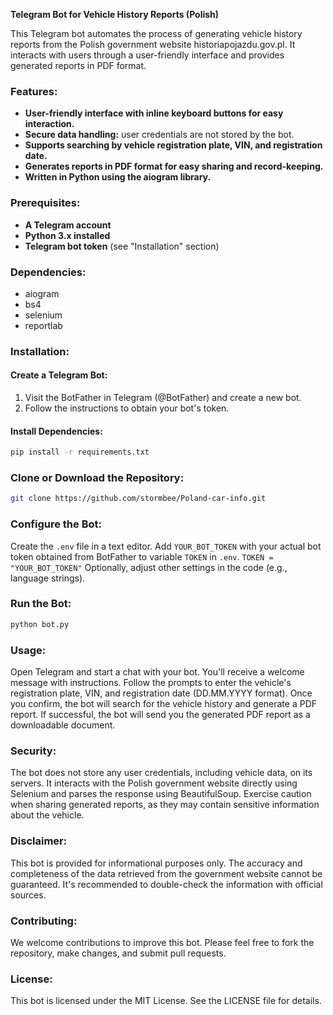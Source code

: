 **Telegram Bot for Vehicle History Reports (Polish)**

This Telegram bot automates the process of generating vehicle history reports from the Polish government website historiapojazdu.gov.pl. It interacts with users through a user-friendly interface and provides generated reports in PDF format.

### Features:

- **User-friendly interface with inline keyboard buttons for easy interaction.**
- **Secure data handling:** user credentials are not stored by the bot.
- **Supports searching by vehicle registration plate, VIN, and registration date.**
- **Generates reports in PDF format for easy sharing and record-keeping.**
- **Written in Python using the aiogram library.**

### Prerequisites:

- **A Telegram account**
- **Python 3.x installed**
- **Telegram bot token** (see "Installation" section)

### Dependencies:

- aiogram
- bs4
- selenium
- reportlab

### Installation:

#### Create a Telegram Bot:

1. Visit the BotFather in Telegram (@BotFather) and create a new bot.
2. Follow the instructions to obtain your bot's token.

#### Install Dependencies:

```bash
pip install -r requirements.txt
```
### Clone or Download the Repository:

```bash
git clone https://github.com/stormbee/Poland-car-info.git
```

### Configure the Bot:

Create the `.env` file in a text editor.
Add `YOUR_BOT_TOKEN` with your actual bot token obtained from BotFather to variable `TOKEN` in `.env`. 
`TOKEN = "YOUR_BOT_TOKEN"` 
Optionally, adjust other settings in the code (e.g., language strings).

### Run the Bot:

```bash
python bot.py
```

### Usage:

Open Telegram and start a chat with your bot.
You'll receive a welcome message with instructions.
Follow the prompts to enter the vehicle's registration plate, VIN, and registration date (DD.MM.YYYY format).
Once you confirm, the bot will search for the vehicle history and generate a PDF report.
If successful, the bot will send you the generated PDF report as a downloadable document.

### Security:

The bot does not store any user credentials, including vehicle data, on its servers.
It interacts with the Polish government website directly using Selenium and parses the response using BeautifulSoup.
Exercise caution when sharing generated reports, as they may contain sensitive information about the vehicle.

### Disclaimer:

This bot is provided for informational purposes only. The accuracy and completeness of the data retrieved from the government website cannot be guaranteed. It's recommended to double-check the information with official sources.

### Contributing:

We welcome contributions to improve this bot. Please feel free to fork the repository, make changes, and submit pull requests.

### License:

This bot is licensed under the MIT License. See the LICENSE file for details.


